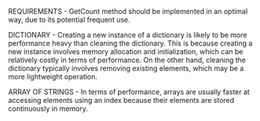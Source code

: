  REQUIREMENTS - GetCount method should be implemented in an optimal way, due to its potential frequent use.

DICTIONARY - Creating a new instance of a dictionary is likely to be more performance heavy than cleaning the dictionary. 
This is because creating a new instance involves memory allocation and initialization,
which can be relatively costly in terms of performance. On the other hand,
cleaning the dictionary typically involves removing existing elements,
which may be a more lightweight operation.
    
ARRAY OF STRINGS - In terms of performance, arrays are usually faster at accessing elements using an index because their elements are stored continuously in memory.
